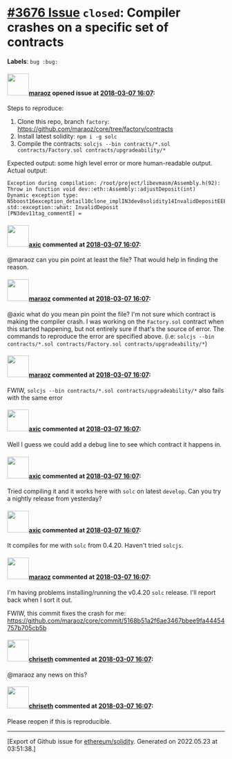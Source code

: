 # [\#3676 Issue](https://github.com/ethereum/solidity/issues/3676) `closed`: Compiler crashes on a specific set of contracts
**Labels**: `bug :bug:`


#### <img src="https://avatars.githubusercontent.com/u/287189?u=9ad9bcf9cc7b657411a70c50b7338ad040711e00&v=4" width="50">[maraoz](https://github.com/maraoz) opened issue at [2018-03-07 16:07](https://github.com/ethereum/solidity/issues/3676):

Steps to reproduce:

1. Clone this repo, branch `factory`: https://github.com/maraoz/core/tree/factory/contracts
2. Install latest solidity: `npm i -g solc`
3. Compile the contracts: `solcjs --bin contracts/*.sol contracts/Factory.sol contracts/upgradeability/*`

Expected output: some high level error or more human-readable output.
Actual output: 
```
Exception during compilation: /root/project/libevmasm/Assembly.h(92): Throw in function void dev::eth::Assembly::adjustDeposit(int)
Dynamic exception type: N5boost16exception_detail10clone_implIN3dev8solidity14InvalidDepositEEE
std::exception::what: InvalidDeposit
[PN3dev11tag_commentE] = 

```

#### <img src="https://avatars.githubusercontent.com/u/20340?v=4" width="50">[axic](https://github.com/axic) commented at [2018-03-07 16:07](https://github.com/ethereum/solidity/issues/3676#issuecomment-371220252):

@maraoz can you pin point at least the file? That would help in finding the reason.

#### <img src="https://avatars.githubusercontent.com/u/287189?u=9ad9bcf9cc7b657411a70c50b7338ad040711e00&v=4" width="50">[maraoz](https://github.com/maraoz) commented at [2018-03-07 16:07](https://github.com/ethereum/solidity/issues/3676#issuecomment-371222257):

@axic what do you mean pin point the file? I'm not sure which contract is making the compiler crash. I was working on the `Factory.sol` contract when this started happening, but not entirely sure if that's the source of error.
The commands to reproduce the error are specified above. (i.e: `solcjs --bin contracts/*.sol contracts/Factory.sol contracts/upgradeability/*`)

#### <img src="https://avatars.githubusercontent.com/u/287189?u=9ad9bcf9cc7b657411a70c50b7338ad040711e00&v=4" width="50">[maraoz](https://github.com/maraoz) commented at [2018-03-07 16:07](https://github.com/ethereum/solidity/issues/3676#issuecomment-371223175):

FWIW, `solcjs --bin contracts/*.sol contracts/upgradeability/*` also fails with the same error

#### <img src="https://avatars.githubusercontent.com/u/20340?v=4" width="50">[axic](https://github.com/axic) commented at [2018-03-07 16:07](https://github.com/ethereum/solidity/issues/3676#issuecomment-371223412):

Well I guess we could add a debug line to see which contract it happens in.

#### <img src="https://avatars.githubusercontent.com/u/20340?v=4" width="50">[axic](https://github.com/axic) commented at [2018-03-07 16:07](https://github.com/ethereum/solidity/issues/3676#issuecomment-371227476):

Tried compiling it and it works here with `solc` on latest `develop`. Can you try a nightly release from yesterday?

#### <img src="https://avatars.githubusercontent.com/u/20340?v=4" width="50">[axic](https://github.com/axic) commented at [2018-03-07 16:07](https://github.com/ethereum/solidity/issues/3676#issuecomment-371229678):

It compiles for me with `solc` from 0.4.20. Haven't tried `solcjs`.

#### <img src="https://avatars.githubusercontent.com/u/287189?u=9ad9bcf9cc7b657411a70c50b7338ad040711e00&v=4" width="50">[maraoz](https://github.com/maraoz) commented at [2018-03-07 16:07](https://github.com/ethereum/solidity/issues/3676#issuecomment-371237568):

I'm having problems installing/running the v0.4.20 `solc` release. I'll report back when I sort it out.

FWIW, this commit fixes the crash for me: 
https://github.com/maraoz/core/commit/5168b51a2f6ae3467bbee9fa44454757b705cb5b

#### <img src="https://avatars.githubusercontent.com/u/9073706?v=4" width="50">[chriseth](https://github.com/chriseth) commented at [2018-03-07 16:07](https://github.com/ethereum/solidity/issues/3676#issuecomment-381884549):

@maraoz any news on this?

#### <img src="https://avatars.githubusercontent.com/u/9073706?v=4" width="50">[chriseth](https://github.com/chriseth) commented at [2018-03-07 16:07](https://github.com/ethereum/solidity/issues/3676#issuecomment-389200451):

Please reopen if this is reproducible.


-------------------------------------------------------------------------------



[Export of Github issue for [ethereum/solidity](https://github.com/ethereum/solidity). Generated on 2022.05.23 at 03:51:38.]
